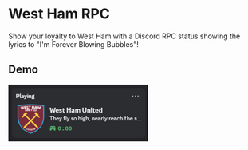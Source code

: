 # West Ham RPC
Show your loyalty to West Ham with a Discord RPC status showing the lyrics to "I'm Forever Blowing Bubbles"!
## Demo
![Demo](https://github.com/justinl681/westhamrpc/blob/master/demo.gif?raw=true)